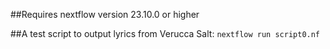 ##Requires nextflow version 23.10.0 or higher

##A test script to output lyrics from Verucca Salt:
`nextflow run script0.nf`
